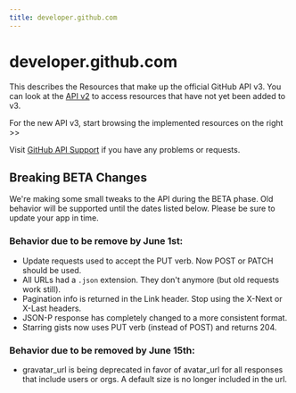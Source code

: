 ```yaml
---
title: developer.github.com
---
```


# developer.github.com

This describes the Resources that make up the official GitHub API v3.
You can look at the [API v2](http://develop.github.com/) to access
resources that have not yet been added to v3.

For the new API v3, start browsing the implemented resources on the
right >>

Visit [GitHub API
Support](http://support.github.com/discussions/api) if you
have any problems or requests.

## Breaking BETA Changes

We're making some small tweaks to the API during the BETA phase.  Old
behavior will be supported until the dates listed below. Please be sure
to update your app in time.

### Behavior due to be remove by June 1st:

* Update requests used to accept the PUT verb.  Now POST or PATCH should
  be used.
* All URLs had a `.json` extension.  They don't anymore (but old
  requests work still).
* Pagination info is returned in the Link header.  Stop using the X-Next
  or X-Last headers.
* JSON-P response has completely changed to a more consistent format.
* Starring gists now uses PUT verb (instead of POST) and returns 204.

### Behavior due to be removed by June 15th:

* gravatar_url is being deprecated in favor of avatar_url for all
  responses that include users or orgs. A default size is no longer
  included in the url.
